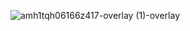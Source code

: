 ![amh1tqh06166z417-overlay (1)-overlay](https://github.com/Nerds-United/.github/assets/119009502/de98bcb6-4585-4b24-84c2-dc95281e927a)
